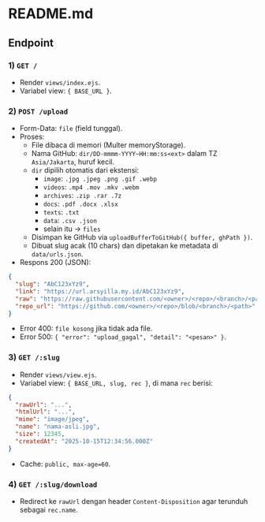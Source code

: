 # README.md

## Endpoint
### 1) `GET /`
- Render `views/index.ejs`.  
- Variabel view: `{ BASE_URL }`.

### 2) `POST /upload`
- Form-Data: `file` (field tunggal).  
- Proses:
  - File dibaca di memori (Multer memoryStorage).
  - Nama GitHub: `dir/DD-mmmm-YYYY~HH:mm:ss<ext>` dalam TZ `Asia/Jakarta`, huruf kecil.
  - `dir` dipilih otomatis dari ekstensi:
    - `image`: `.jpg .jpeg .png .gif .webp`
    - `videos`: `.mp4 .mov .mkv .webm`
    - `archives`: `.zip .rar .7z`
    - `docs`: `.pdf .docx .xlsx`
    - `texts`: `.txt`
    - `data`: `.csv .json`
    - selain itu → `files`
  - Disimpan ke GitHub via `uploadBufferToGitHub({ buffer, ghPath })`.
  - Dibuat slug acak (10 chars) dan dipetakan ke metadata di `data/urls.json`.
- Respons 200 (JSON):
```json
{
  "slug": "AbC123xYz9",
  "link": "https://url.arsyilla.my.id/AbC123xYz9",
  "raw": "https://raw.githubusercontent.com/<owner>/<repo>/<branch>/<path>",
  "repo_url": "https://github.com/<owner>/<repo>/blob/<branch>/<path>"
}
```
- Error 400: `file kosong` jika tidak ada file.  
- Error 500: `{ "error": "upload_gagal", "detail": "<pesan>" }`.

### 3) `GET /:slug`
- Render `views/view.ejs`.  
- Variabel view: `{ BASE_URL, slug, rec }`, di mana `rec` berisi:
```json
{
  "rawUrl": "...",
  "htmlUrl": "...",
  "mime": "image/jpeg",
  "name": "nama-asli.jpg",
  "size": 12345,
  "createdAt": "2025-10-15T12:34:56.000Z"
}
```
- Cache: `public, max-age=60`.

### 4) `GET /:slug/download`
- Redirect ke `rawUrl` dengan header `Content-Disposition` agar terunduh sebagai `rec.name`.
